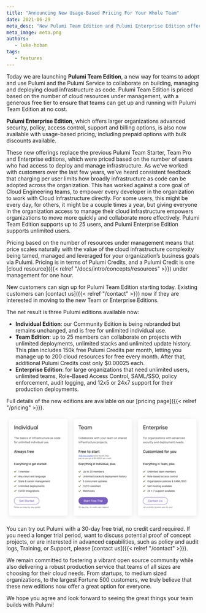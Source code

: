 ```yaml
---
title: "Announcing New Usage-Based Pricing For Your Whole Team"
date: 2021-06-29
meta_desc: "New Pulumi Team Edition and Pulumi Enterprise Edition offer usage-based pricing for your whole team"
meta_image: meta.png
authors:
   - luke-hoban
tags:
   - features
---
```


Today we are launching **Pulumi Team Edition**, a new way for teams to adopt and use Pulumi and the Pulumi Service to collaborate on building, managing and deploying cloud infrastructure as code. Pulumi Team Edition is priced based on the number of cloud resources under management, with a generous free tier to ensure that teams can get up and running with Pulumi Team Edition at no cost.

**Pulumi Enterprise Edition**, which offers larger organizations advanced security, policy, access control, support and billing options, is also now available with usage-based pricing, including prepaid options with bulk discounts available.

<!--more-->

These new offerings replace the previous Pulumi Team Starter, Team Pro and Enterprise editions, which were priced based on the number of users who had access to deploy and manage infrastructure.  As we’ve worked with customers over the last few years, we’ve heard consistent feedback that charging per user limits how broadly infrastructure as code can be adopted across the organization.  This has worked against a core goal of Cloud Engineering teams, to empower every developer in the organization to work with Cloud Infrastructure directly.  For some users, this might be every day, for others, it might be a couple times a year, but giving everyone in the organization access to manage their cloud infrastructure empowers organizations to move more quickly and collaborate more effectively.  Pulumi Team Edition supports up to 25 users, and Pulumi Enterprise Edition supports unlimited users.

Pricing based on the number of resources under management means that price scales naturally with the value of the cloud infrastructure complexity being tamed, managed and leveraged for your organization’s business goals via Pulumi.  Pricing is in terms of Pulumi Credits, and a Pulumi Credit is one [cloud resource]({{< relref "/docs/intro/concepts/resources" >}}) under management for one hour.

New customers can sign up for Pulumi Team Edition starting today.  Existing customers can [contact us]({{< relref "/contact" >}}) now if they are interested in moving to the new Team or Enterprise Editions.

The net result is three Pulumi editions available now:

* **Individual Edition**: our Community Edition is being rebranded but remains unchanged, and is free for unlimited individual use.
* **Team Edition**: up to 25 members can collaborate on projects with unlimited deployments, unlimited stacks and unlimited update history. This plan includes 150k free Pulumi Credits per month, letting you manage up to 200 cloud resources for free every month. After that, additional Pulumi Credits cost only $0.00025 each.
* **Enterprise Edition**: for large organizations that need unlimited users, unlimited teams, Role-Based Access Control, SAML/SSO, policy enforcement, audit logging, and 12x5 or 24x7 support for their production deployments.

Full details of the new editions are available on our [pricing page]({{< relref "/pricing" >}}).

![Pricing Page](pricing-page.png)

You can try out Pulumi with a 30-day free trial, no credit card required. If you need a longer trial period, want to discuss potential proof of concept projects, or are interested in advanced capabilities, such as policy and audit logs, Training, or Support, please [contact us]({{< relref "/contact" >}}).

We remain committed to fostering a vibrant open source community while also delivering a robust production service that teams of all sizes are choosing for their cloud needs. From startups, to medium sized organizations, to the largest Fortune 500 customers, we truly believe that these new editions now offer a great option for everyone.

We hope you agree and look forward to seeing the great things your team builds with Pulumi!
